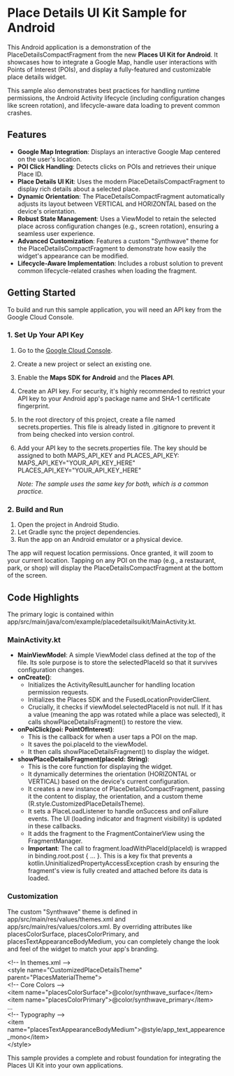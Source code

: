 # **Place Details UI Kit Sample for Android**

This Android application is a demonstration of the PlaceDetailsCompactFragment from the new **Places
UI Kit for Android**. It showcases how to integrate a Google Map, handle user interactions with
Points of Interest (POIs), and display a fully-featured and customizable place details widget.

This sample also demonstrates best practices for handling runtime permissions, the Android Activity
lifecycle (including configuration changes like screen rotation), and lifecycle-aware data loading
to prevent common crashes.

## **Features**

* **Google Map Integration**: Displays an interactive Google Map centered on the user's location.
* **POI Click Handling**: Detects clicks on POIs and retrieves their unique Place ID.
* **Place Details UI Kit**: Uses the modern PlaceDetailsCompactFragment to display rich details
  about a selected place.
* **Dynamic Orientation**: The PlaceDetailsCompactFragment automatically adjusts its layout between
  VERTICAL and HORIZONTAL based on the device's orientation.
* **Robust State Management**: Uses a ViewModel to retain the selected place across configuration
  changes (e.g., screen rotation), ensuring a seamless user experience.
* **Advanced Customization**: Features a custom "Synthwave" theme for the
  PlaceDetailsCompactFragment to demonstrate how easily the widget's appearance can be modified.
* **Lifecycle-Aware Implementation**: Includes a robust solution to prevent common lifecycle-related
  crashes when loading the fragment.

## **Getting Started**

To build and run this sample application, you will need an API key from the Google Cloud Console.

### **1\. Set Up Your API Key**

1. Go to the [Google Cloud Console](https://console.cloud.google.com/).
2. Create a new project or select an existing one.
3. Enable the **Maps SDK for Android** and the **Places API**.
4. Create an API key. For security, it's highly recommended to restrict your API key to your Android
   app's package name and SHA-1 certificate fingerprint.
5. In the root directory of this project, create a file named secrets.properties. This file is
   already listed in .gitignore to prevent it from being checked into version control.
6. Add your API key to the secrets.properties file. The key should be assigned to both
   MAPS\_API\_KEY and PLACES\_API\_KEY:  
   MAPS\_API\_KEY="YOUR\_API\_KEY\_HERE"  
   PLACES\_API\_KEY="YOUR\_API\_KEY\_HERE"

   *Note: The sample uses the same key for both, which is a common practice.*

### **2\. Build and Run**

1. Open the project in Android Studio.
2. Let Gradle sync the project dependencies.
3. Run the app on an Android emulator or a physical device.

The app will request location permissions. Once granted, it will zoom to your current location.
Tapping on any POI on the map (e.g., a restaurant, park, or shop) will display the
PlaceDetailsCompactFragment at the bottom of the screen.

## **Code Highlights**

The primary logic is contained within
app/src/main/java/com/example/placedetailsuikit/MainActivity.kt.

### **MainActivity.kt**

* **MainViewModel**: A simple ViewModel class defined at the top of the file. Its sole purpose is to
  store the selectedPlaceId so that it survives configuration changes.
* **onCreate()**:
    * Initializes the ActivityResultLauncher for handling location permission requests.
    * Initializes the Places SDK and the FusedLocationProviderClient.
    * Crucially, it checks if viewModel.selectedPlaceId is not null. If it has a value (meaning the
      app was rotated while a place was selected), it calls showPlaceDetailsFragment() to restore
      the view.
* **onPoiClick(poi: PointOfInterest)**:
    * This is the callback for when a user taps a POI on the map.
    * It saves the poi.placeId to the viewModel.
    * It then calls showPlaceDetailsFragment() to display the widget.
* **showPlaceDetailsFragment(placeId: String)**:
    * This is the core function for displaying the widget.
    * It dynamically determines the orientation (HORIZONTAL or VERTICAL) based on the device's
      current configuration.
    * It creates a new instance of PlaceDetailsCompactFragment, passing it the content to display,
      the orientation, and a custom theme (R.style.CustomizedPlaceDetailsTheme).
    * It sets a PlaceLoadListener to handle onSuccess and onFailure events. The UI (loading
      indicator and fragment visibility) is updated in these callbacks.
    * It adds the fragment to the FragmentContainerView using the FragmentManager.
    * **Important**: The call to fragment.loadWithPlaceId(placeId) is wrapped in
      binding.root.post { ... }. This is a key fix that prevents a
      kotlin.UninitializedPropertyAccessException crash by ensuring the fragment's view is fully
      created and attached before its data is loaded.

### **Customization**

The custom "Synthwave" theme is defined in app/src/main/res/values/themes.xml and
app/src/main/res/values/colors.xml. By overriding attributes like placesColorSurface,
placesColorPrimary, and placesTextAppearanceBodyMedium, you can completely change the look and feel
of the widget to match your app's branding.

\<\!-- In themes.xml \--\>  
\<style name="CustomizedPlaceDetailsTheme" parent="PlacesMaterialTheme"\>  
\<\!-- Core Colors \--\>  
\<item name="placesColorSurface"\>@color/synthwave\_surface\</item\>  
\<item name="placesColorPrimary"\>@color/synthwave\_primary\</item\>  
...  
\<\!-- Typography \--\>  
\<item name="placesTextAppearanceBodyMedium"\>@style/app\_text\_appearence\_mono\</item\>  
\</style\>

This sample provides a complete and robust foundation for integrating the Places UI Kit into your
own applications.